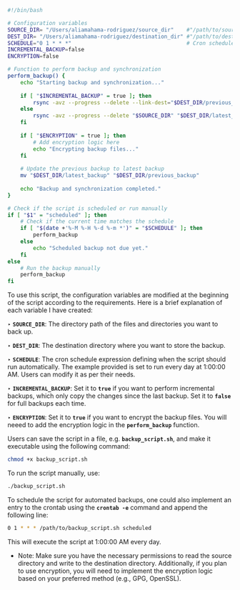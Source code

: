```bash
#!/bin/bash

# Configuration variables
SOURCE_DIR= "/Users/aliamahama-rodriguez/source_dir"    #"/path/to/source_directory"
DEST_DIR= "/Users/aliamahama-rodriguez/destination_dir" #"/path/to/destination_directory"                                 
SCHEDULE="0 1 * * *"                                    # Cron schedule expression (every day at 1 AM)
INCREMENTAL_BACKUP=false
ENCRYPTION=false

# Function to perform backup and synchronization
perform_backup() {
    echo "Starting backup and synchronization..."
    
    if [ "$INCREMENTAL_BACKUP" = true ]; then
        rsync -avz --progress --delete --link-dest="$DEST_DIR/previous_backup" "$SOURCE_DIR" "$DEST_DIR/latest_backup"
    else
        rsync -avz --progress --delete "$SOURCE_DIR" "$DEST_DIR/latest_backup"
    fi
    
    if [ "$ENCRYPTION" = true ]; then
        # Add encryption logic here
        echo "Encrypting backup files..."
    fi
    
    # Update the previous backup to latest backup
    mv "$DEST_DIR/latest_backup" "$DEST_DIR/previous_backup"
    
    echo "Backup and synchronization completed."
}

# Check if the script is scheduled or run manually
if [ "$1" = "scheduled" ]; then
    # Check if the current time matches the schedule
    if [ "$(date +'%-M %-H %-d %-m *')" = "$SCHEDULE" ]; then
        perform_backup
    else
        echo "Scheduled backup not due yet."
    fi
else
    # Run the backup manually
    perform_backup
fi


```

To use this script, the configuration variables are modified at the beginning of the script according to the requirements. Here is a brief explanation of each variable I have created:

‣ **`SOURCE_DIR`**: The directory path of the files and directories you want to back up.

‣ **`DEST_DIR`**: The destination directory where you want to store the backup.

‣ **`SCHEDULE`**: The cron schedule expression defining when the script should run automatically. The example provided is set to run every day at 1:00:00 AM. Users can modify it as per their needs.

‣ **`INCREMENTAL_BACKUP`**: Set it to **`true`** if you want to perform incremental backups, which only copy the changes since the last backup. Set it to **`false`** for full backups each time.

‣ **`ENCRYPTION`**: Set it to **`true`** if you want to encrypt the backup files. You will neeed to add the encryption logic in the **`perform_backup`** function.

Users can save the script in a file, e.g. **`backup_script.sh`**, and make it executable using the following command:
```bash
chmod +x backup_script.sh
```

To run the script manually, use:
```bash
./backup_script.sh
```

To schedule the script for automated backups, one could also implement an entry to the crontab using the **`crontab -e`** command and append the following line:
```bash
0 1 * * * /path/to/backup_script.sh scheduled
```

This will execute the script at 1:00:00 AM every day.

* Note: Make sure you have the necessary permissions to read the source directory and write to the destination directory. Additionally, if you plan to use encryption, you will need to implement the encryption logic based on your preferred method (e.g., GPG, OpenSSL).


